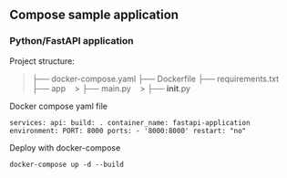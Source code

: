 ## Compose sample application

### Python/FastAPI application
Project structure:

> ├── docker-compose.yaml
> ├── Dockerfile
> ├── requirements.txt
> ├── app
    > ├── main.py
    > ├── __init__.py


Docker compose yaml file

`services:
  api:
    build: .
    container_name: fastapi-application
    environment:
      PORT: 8000
    ports:
      - '8000:8000'
    restart: "no"`


Deploy with docker-compose

`docker-compose up -d --build`